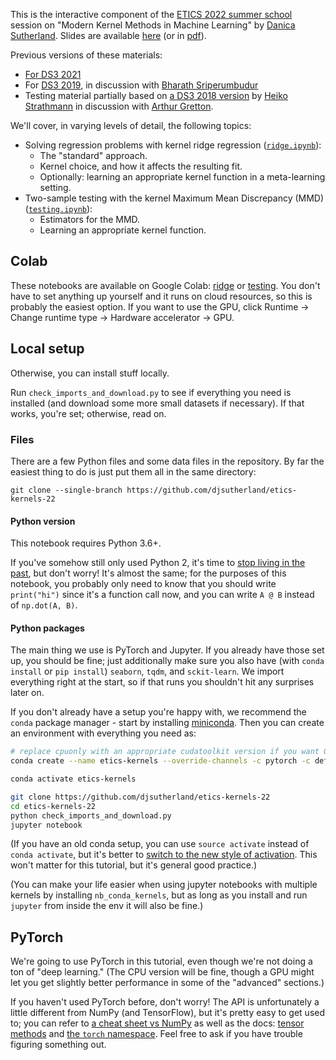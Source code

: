 This is the interactive component of the [ETICS 2022 summer school](https://www.gdr-mascotnum.fr/etics.html) session on "Modern Kernel Methods in Machine Learning" by [Danica Sutherland](https://djsutherland.ml).
Slides are available [here](https://djsutherland.ml/slides/etics-22/) (or in [pdf](https://djsutherland.ml/slides/etics-22.pdf)).

Previous versions of these materials:

- [For DS3 2021](https://github.com/djsutherland/ds3-kernels-21/)
- For [DS3 2019](https://github.com/djsutherland/ds3-kernels/), in discussion with [Bharath Sriperumbudur](http://personal.psu.edu/bks18/)
- Testing material partially based on [a DS3 2018 version](https://github.com/karlnapf/ds3_kernel_testing) by [Heiko Strathmann](http://herrstrathmann.de/) in discussion with [Arthur Gretton](http://www.gatsby.ucl.ac.uk/~gretton/).

We'll cover, in varying levels of detail, the following topics:

- Solving regression problems with kernel ridge regression ([`ridge.ipynb`](ridge.ipynb)):
  - The "standard" approach.
  - Kernel choice, and how it affects the resulting fit.
  - Optionally: learning an appropriate kernel function in a meta-learning setting.
- Two-sample testing with the kernel Maximum Mean Discrepancy (MMD) ([`testing.ipynb`](testing.ipynb)):
  - Estimators for the MMD.
  - Learning an appropriate kernel function.

## Colab

These notebooks are available on Google Colab: [ridge](https://colab.research.google.com/github/djsutherland/etics-kernels-22/blob/built/ridge.ipynb) or [testing](https://colab.research.google.com/github/djsutherland/etics-kernels-22/blob/built/testing.ipynb). You don't have to set anything up yourself and it runs on cloud resources, so this is probably the easiest option. If you want to use the GPU, click Runtime -> Change runtime type -> Hardware accelerator -> GPU.

## Local setup

Otherwise, you can install stuff locally.

Run `check_imports_and_download.py` to see if everything you need is installed (and download some more small datasets if necessary). If that works, you're set; otherwise, read on.


### Files
There are a few Python files and some data files in the repository. By far the easiest thing to do is just put them all in the same directory:

```
git clone --single-branch https://github.com/djsutherland/etics-kernels-22
```

#### Python version
This notebook requires Python 3.6+.

If you've somehow still only used Python 2, it's time to [stop living in the past](https://python3statement.org/), but don't worry! It's almost the same; for the purposes of this notebook, you probably only need to know that you should write `print("hi")` since it's a function call now, and you can write `A @ B` instead of `np.dot(A, B)`.

#### Python packages

The main thing we use is PyTorch and Jupyter. If you already have those set up, you should be fine; just additionally make sure you also have (with `conda install` or `pip install`) `seaborn`, `tqdm`, and `sckit-learn`. We import everything right at the start, so if that runs you shouldn't hit any surprises later on.

If you don't already have a setup you're happy with, we recommend the `conda` package manager - start by installing [miniconda](https://docs.conda.io/en/latest/miniconda.html). Then you can create an environment with everything you need as:

```bash
# replace cpuonly with an appropriate cudatoolkit version if you want GPU support
conda create --name etics-kernels --override-channels -c pytorch -c defaults --strict-channel-priority python=3 notebook ipywidgets numpy scipy scikit-learn matplotlib seaborn tqdm pytorch torchvision cpuonly

conda activate etics-kernels

git clone https://github.com/djsutherland/etics-kernels-22
cd etics-kernels-22
python check_imports_and_download.py
jupyter notebook
```

(If you have an old conda setup, you can use `source activate` instead of `conda activate`, but it's better to [switch to the new style of activation](https://conda.io/projects/conda/en/latest/release-notes.html#recommended-change-to-enable-conda-in-your-shell). This won't matter for this tutorial, but it's general good practice.)

(You can make your life easier when using jupyter notebooks with multiple kernels by installing `nb_conda_kernels`, but as long as you install and run `jupyter` from inside the env it will also be fine.)


## PyTorch

We're going to use PyTorch in this tutorial, even though we're not doing a ton of "deep learning." (The CPU version will be fine, though a GPU might let you get slightly better performance in some of the "advanced" sections.)

If you haven't used PyTorch before, don't worry! The API is unfortunately a little different from NumPy (and TensorFlow), but it's pretty easy to get used to; you can refer to [a cheat sheet vs NumPy](https://github.com/wkentaro/pytorch-for-numpy-users/blob/master/README.md) as well as the docs: [tensor methods](https://pytorch.org/docs/stable/tensors.html) and [the `torch` namespace](https://pytorch.org/docs/stable/torch.html#torch.eq). Feel free to ask if you have trouble figuring something out.
